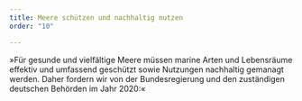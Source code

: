 ```yaml
---
title: Meere schützen und nachhaltig nutzen
order: "10"

---
```

»Für gesunde und vielfältige Meere müssen marine Arten und Lebensräume effektiv und umfassend geschützt sowie Nutzungen nachhaltig gemanagt werden. Daher fordern wir von der Bundesregierung und den zuständigen deutschen Behörden im Jahr 2020:«